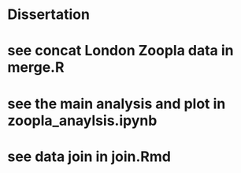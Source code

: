 # Dissertation

# see concat London Zoopla data in merge.R

# see the main analysis and plot in zoopla_anaylsis.ipynb

# see data join in join.Rmd
